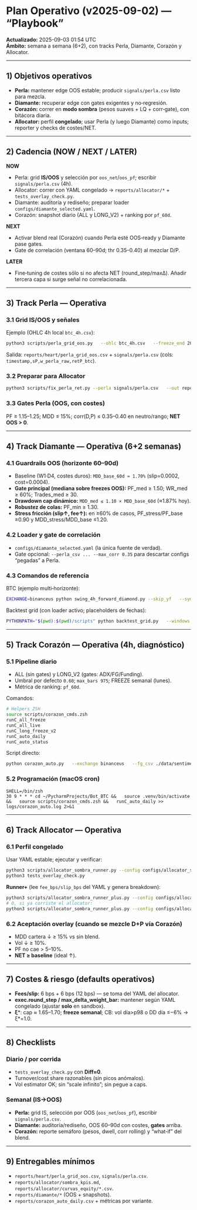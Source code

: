 # Plan Operativo (v2025-09-02) — “Playbook”
**Actualizado:** 2025-09-03 01:54 UTC  
**Ámbito:** semana a semana (6+2), con tracks Perla, Diamante, Corazón y Allocator.

---

## 1) Objetivos operativos
- **Perla:** mantener edge OOS estable; producir `signals/perla.csv` listo para mezcla.
- **Diamante:** recuperar edge con gates exigentes y no‑regresión.
- **Corazón:** correr en **modo sombra** (pesos suaves + LQ + corr‑gate), con bitácora diaria.
- **Allocator:** perfil **congelado**; usar Perla (y luego Diamante) como inputs; reporter y checks de costes/NET.

---

## 2) Cadencia (NOW / NEXT / LATER)
**NOW**
- Perla: grid **IS/OOS** y selección por `oos_net`/`oos_pf`; escribir `signals/perla.csv` (4h).
- Allocator: correr con YAML congelado → `reports/allocator/*` + `tests_overlay_check.py`.
- Diamante: auditoría y rediseño; preparar loader `configs/diamante_selected.yaml`.
- Corazón: snapshot diario (ALL y LONG_V2) + ranking por `pf_60d`.

**NEXT**
- Activar blend real (Corazón) cuando Perla esté OOS‑ready y Diamante pase gates.
- Gate de correlación (ventana 60–90d; thr 0.35–0.40) al mezclar D/P.

**LATER**
- Fine‑tuning de costes sólo si no afecta NET (round_step/maxΔ). Añadir tercera capa si surge señal no correlacionada.

---

## 3) Track Perla — Operativa
### 3.1 Grid IS/OOS y señales
Ejemplo (OHLC 4h local `btc_4h.csv`):
```bash
python3 scripts/perla_grid_oos.py   --ohlc btc_4h.csv   --freeze_end 2024-06-30   --mode longflat   --select_by oos_net   --write_best_signals
```
Salida: `reports/heart/perla_grid_oos.csv` + `signals/perla.csv` (cols: `timestamp,sP,w_perla_raw,retP_btc`).

### 3.2 Preparar para Allocator
```bash
python3 scripts/fix_perla_ret.py --perla signals/perla.csv   --out reports/allocator/perla_for_allocator.csv   --spot signals/diamante.csv   --default_exposure 0 --prefer_default_exposure --align nearest --tolerance 3h
```

### 3.3 Gates Perla (OOS, con costes)
PF ≥ 1.15–1.25; MDD ≤ 15%; corr(D,P) ≤ 0.35–0.40 en neutro/rango; **NET OOS > 0**.

---

## 4) Track Diamante — Operativa (6+2 semanas)
### 4.1 Guardrails OOS (horizonte 60–90d)
- Baseline (W1·D4, costes duros): `MDD_base_60d ≈ 1.70%` (slip=0.0002, cost=0.0004).
- **Gate principal (mediana sobre freezes OOS):** PF_med ≥ 1.50; WR_med ≥ 60%; Trades_med ≥ 30.
- **Drawdown cap dinámico:** `MDD_med ≤ 1.10 × MDD_base_60d` (≈1.87% hoy).
- **Robustez de colas:** PF_min ≥ 1.30.
- **Stress fricción (slip↑, fee↑):** en ≥60% de casos, PF_stress/PF_base ≥0.90 y MDD_stress/MDD_base ≤1.20.

### 4.2 Loader y gate de correlación
- `configs/diamante_selected.yaml` (la única fuente de verdad).  
- Gate opcional: `--perla_csv ... --max_corr 0.35` para descartar configs “pegadas” a Perla.

### 4.3 Comandos de referencia
BTC (ejemplo multi‑horizonte):
```bash
EXCHANGE=binanceus python swing_4h_forward_diamond.py --skip_yf   --symbol BTC-USD --period 730d --horizons 30,60,90   --freeze_end "2025-08-05 00:00"   --out_csv reports/diamante_btc_weekX.csv
```
Backtest grid (con loader activo; placeholders de fechas):
```bash
PYTHONPATH="$(pwd):$(pwd)/scripts" python backtest_grid.py   --windows "2025M01:2025-01-01:2025-01-31"   --ohlc_root data/ohlc/1m   --fee_bps 6 --slip_bps 6   --gate_pf 1.6 --gate_wr 0.60 --gate_trades 30   --out_csv reports/wf_2025M01.csv --out_top reports/wf_2025M01_top.csv
```

---

## 5) Track Corazón — Operativa (4h, diagnóstico)
### 5.1 Pipeline diario
- ALL (sin gates) y LONG_V2 (gates: ADX/FG/Funding).  
- Umbral por defecto `0.60`; `max_bars 975`; FREEZE semanal (lunes).  
- Métrica de ranking: `pf_60d`.

Comandos:
```bash
# Helpers ZSH
source scripts/corazon_cmds.zsh
runC_all_freeze
runC_all_live
runC_long_freeze_v2
runC_auto_daily
runC_auto_status
```
Script directo:
```bash
python corazon_auto.py   --exchange binanceus   --fg_csv ./data/sentiment/fear_greed.csv   --funding_csv ./data/sentiment/funding_rates.csv   --max_bars 975   --freeze_end "YYYY-MM-DD 00:00"   --compare_both   --adx_min 22   --report_csv reports/corazon_auto_daily.csv
```

### 5.2 Programación (macOS cron)
```cron
SHELL=/bin/zsh
30 9 * * * cd ~/PycharmProjects/Bot_BTC &&   source .venv/bin/activate &&   source scripts/corazon_cmds.zsh &&   runC_auto_daily >> logs/corazon_auto.log 2>&1
```

---

## 6) Track Allocator — Operativa
### 6.1 Perfil congelado
Usar YAML estable; ejecutar y verificar:
```bash
python3 scripts/allocator_sombra_runner.py --config configs/allocator_sombra.yaml
python3 tests_overlay_check.py
```
**Runner+** (lee `fee_bps/slip_bps` del YAML y genera breakdown):
```bash
python3 scripts/allocator_sombra_runner_plus.py --config configs/allocator_sombra.yaml
# O, si ya corriste el allocator:
python3 scripts/allocator_sombra_runner_plus.py --config configs/allocator_sombra.yaml --skip-runner
```

### 6.2 Aceptación overlay (cuando se mezcle D+P vía Corazón)
- MDD cartera ↓ ≥ 15% vs sin blend.  
- Vol ↓ ≥ 10%.  
- PF no cae > 5–10%.  
- **NET ≥ baseline** (ideal ↑).

---

## 7) Costes & riesgo (defaults operativos)
- **Fees/slip:** 6 bps + 6 bps (12 bps) — se toma del YAML del allocator.
- **exec.round_step / max_delta_weight_bar:** mantener según YAML congelado (ajustar **solo** en sandbox).
- **ξ***: cap ≈ 1.65–1.70; **freeze semanal**; CB: vol día>p98 o DD día ≤−6% → ξ*=1.0.

---

## 8) Checklists
### Diario / por corrida
- `tests_overlay_check.py` con **Diff≈0**.
- Turnover/cost share razonables (sin picos anómalos).  
- Vol estimator OK; sin “scale infinito”; sin pegue a caps.

### Semanal (IS→OOS)
- **Perla:** grid IS, selección por OOS (`oos_net`/`oos_pf`), escribir `signals/perla.csv`.
- **Diamante:** auditoría/rediseño, OOS 60–90d con costes, **gates** arriba.  
- **Corazón:** reporte semáforo (pesos, dwell, corr rolling) y “what‑if” del blend.

---

## 9) Entregables mínimos
- `reports/heart/perla_grid_oos.csv`, `signals/perla.csv`.  
- `reports/allocator/sombra_kpis.md`, `reports/allocator/curvas_equity/*.csv`.  
- `reports/diamante/*` (OOS + snapshots).  
- `reports/corazon_auto_daily.csv` + métricas por variante.
